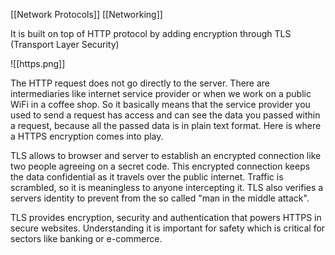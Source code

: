 [[Network Protocols]] [[Networking]]

It is built on top of HTTP protocol by adding encryption through TLS (Transport Layer Security)

![[https.png]]

The HTTP request does not go directly to the server. There are intermediaries like internet service provider or when we work on a public WiFi in a coffee shop. So it basically means that the service provider you used to send a request has access and can see the data you passed within a request, because all the passed data is in plain text format. Here is where a HTTPS encryption comes into play.

TLS allows to browser and server to establish an encrypted connection like two people agreeing on a secret code. This encrypted connection keeps the data confidential as it travels over the public internet. Traffic is scrambled, so it is meaningless to anyone intercepting it. TLS also verifies a servers identity to prevent from the so called "man in the middle attack". 

TLS provides encryption, security and authentication that powers HTTPS in secure websites. Understanding it is important for safety which is critical for sectors like banking or e-commerce.